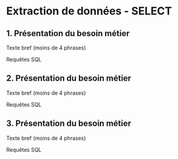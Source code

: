 # Extraction de données - SELECT

## 1. Présentation du besoin métier

Texte bref (moins de 4 phrases)

Requêtes SQL

## 2. Présentation du besoin métier

Texte bref (moins de 4 phrases)

Requêtes SQL

## 3. Présentation du besoin métier

Texte bref (moins de 4 phrases)

Requêtes SQL
